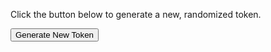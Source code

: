 <p>Click the button below to generate a new, randomized token.</p>
<button id="generateToken">Generate New Token</button>
<p id="showToken"></p>

<script type="text/javascript" src="/js/gen.js"></script>
